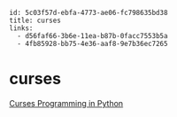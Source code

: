 ```
id: 5c03f57d-ebfa-4773-ae06-fc798635bd38
title: curses
links:
  - d56faf66-3b6e-11ea-b87b-0facc7553b5a
  - 4fb85928-bb75-4e36-aaf8-9e7b36ec7265
```

# curses

[Curses Programming in Python][1]

[1]: https://www.devdungeon.com/content/curses-programming-python
